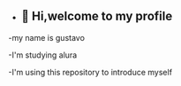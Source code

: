 - ## 👋 Hi,welcome to my profile
-my name is gustavo

-I'm studying alura

-I'm using this repository to introduce myself
